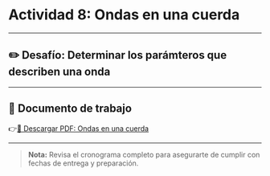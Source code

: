 # Actividad 8: Ondas en una cuerda

---

## ✏️ Desafío: Determinar los parámteros que describen una onda

---

## 📄 Documento de trabajo

👉[📎 Descargar PDF: Ondas en una cuerda](../FIME/StringWavesSimulation.pdf)

---

> **Nota:** Revisa el cronograma completo para asegurarte de cumplir con fechas de entrega y preparación.
